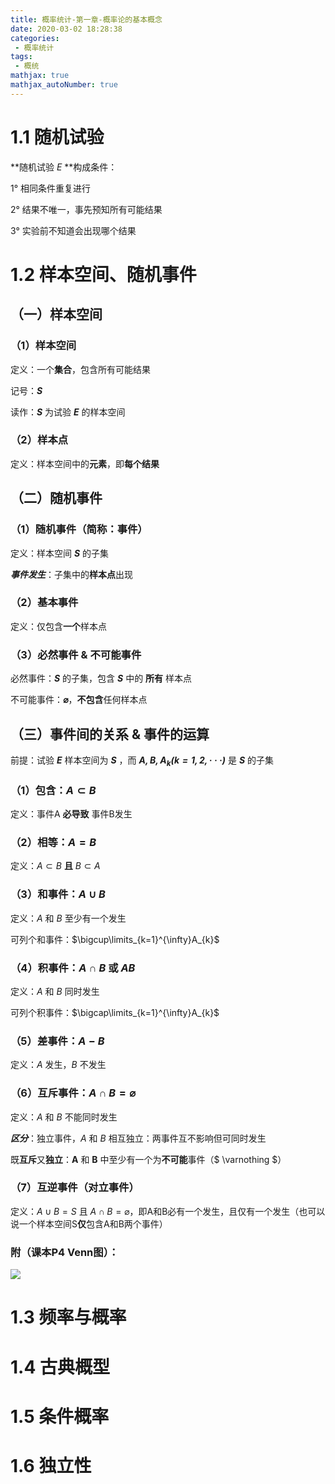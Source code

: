 ```yaml
---
title: 概率统计-第一章-概率论的基本概念
date: 2020-03-02 18:28:38
categories:
 - 概率统计
tags:
 - 概统
mathjax: true
mathjax_autoNumber: true
---
```


# 1.1 随机试验

**随机试验 *E* **构成条件：

1° 相同条件重复进行

2° 结果不唯一，事先预知所有可能结果

3° 实验前不知道会出现哪个结果



# 1.2 样本空间、随机事件

## （一）样本空间

### （1）样本空间

定义：一个**集合**，包含所有可能结果

记号：***S***

读作：***S*** 为试验 ***E*** 的样本空间

### （2）样本点

定义：样本空间中的**元素**，即**每个结果**

## （二）随机事件

### （1）随机事件（简称：事件）

定义：样本空间 ***S*** 的子集

***事件发生***：子集中的**样本点**出现

### （2）基本事件

定义：仅包含**一个**样本点

### （3）必然事件 & 不可能事件

必然事件：***S*** 的子集，包含 ***S*** 中的 **所有** 样本点

不可能事件：**$\varnothing$**，**不包含**任何样本点

## （三）事件间的关系 & 事件的运算

前提：试验 ***E*** 样本空间为 ***S*** ，而 ***$A, B, A_{k}(k=1,2,···)$*** 是 ***S*** 的子集

### （1）包含：$A\subset B$

定义：事件A **必导致** 事件B发生

### （2）相等：$A = B$

定义：$A\subset B$  **且**  $B\subset A$

### （3）和事件：$A\cup B$

定义：$A$ 和 $B$ 至少有一个发生

可列个和事件：$\bigcup\limits_{k=1}^{\infty}A_{k}$

### （4）积事件：$A \cap B$ 或 $AB$

定义：$A$ 和 $B$ 同时发生

可列个积事件：$\bigcap\limits_{k=1}^{\infty}A_{k}$

### （5）差事件：$A-B$

定义：$A$ 发生，$B$ 不发生

### （6）互斥事件：$A \cap B = \varnothing$

定义：$A$ 和 $B$ 不能同时发生

***区分***：独立事件，$A$ 和 $B$ 相互独立：两事件互不影响但可同时发生

既**互斥**又**独立**：**A** 和 **B** 中至少有一个为**不可能**事件（$ \varnothing $）

### （7）互逆事件（对立事件）

定义：$A \cup B = S$ 且 $A \cap B = \varnothing$，即A和B必有一个发生，且仅有一个发生（也可以说一个样本空间S**仅**包含A和B两个事件）

### 附（课本P4 Venn图）：

![](https://s2.ax1x.com/2020/03/04/3IYKN8.png)

# 1.3 频率与概率



# 1.4 古典概型



# 1.5 条件概率



# 1.6 独立性